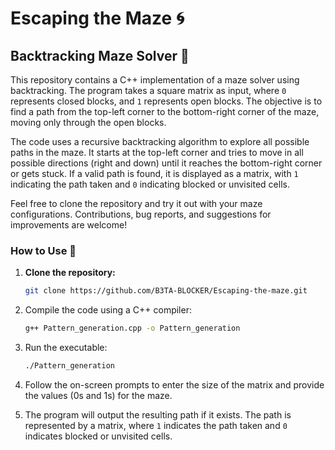 # Escaping the Maze 🌀


## Backtracking Maze Solver 🧩

This repository contains a C++ implementation of a maze solver using backtracking. The program takes a square matrix as input, where `0` represents closed blocks, and `1` represents open blocks. The objective is to find a path from the top-left corner to the bottom-right corner of the maze, moving only through the open blocks.

The code uses a recursive backtracking algorithm to explore all possible paths in the maze. It starts at the top-left corner and tries to move in all possible directions (right and down) until it reaches the bottom-right corner or gets stuck. If a valid path is found, it is displayed as a matrix, with `1` indicating the path taken and `0` indicating blocked or unvisited cells.

Feel free to clone the repository and try it out with your maze configurations. Contributions, bug reports, and suggestions for improvements are welcome!

### How to Use 🚀

1. **Clone the repository:**
   ```bash
   git clone https://github.com/B3TA-BLOCKER/Escaping-the-maze.git
   ```


2. Compile the code using a C++ compiler:
   ```bash
   g++ Pattern_generation.cpp -o Pattern_generation
   ```

4. Run the executable:
   ```bash
   ./Pattern_generation
   ```


6. Follow the on-screen prompts to enter the size of the matrix and provide the values (0s and 1s) for the maze.

7. The program will output the resulting path if it exists. The path is represented by a matrix, where `1` indicates the path taken and `0` indicates blocked or unvisited cells.

